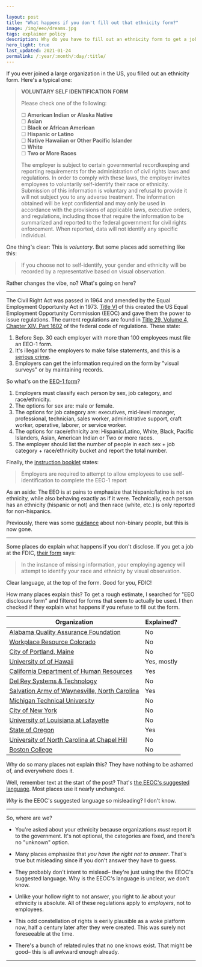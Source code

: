 ```yaml
---

layout: post
title: "What happens if you don't fill out that ethnicity form?"
image: /img/eeo/dreams.jpg
tags: explainer policy
description: Why do you have to fill out an ethnicity form to get a job in the US? What happens if you refuse?
hero_light: true
last_updated: 2021-01-24
permalink: /:year/:month/:day/:title/
---
```


If you ever joined a large organization in the US, you filled out an ethnicity form. Here's a typical one:

> **VOLUNTARY SELF IDENTIFICATION FORM**
>
> Please check one of the following: 
>
> ☐ **American Indian or Alaska Native** \
> ☐ **Asian** \
> ☐ **Black or African American** \
> ☐ **Hispanic or Latino** \
> ☐ **Native Hawaiian or Other Pacific Islander** \
> ☐ **White** \
> ☐ **Two or More Races**
>
> The employer is subject to certain governmental recordkeeping and reporting requirements for the administration of civil rights laws and regulations. In order to comply with these laws, the employer invites employees to voluntarily self-identify their race or ethnicity. Submission of this information is voluntary and refusal to provide it will not subject you to any adverse treatment. The information obtained will be kept confidential and may only be used in accordance with the provisions of applicable laws, executive orders, and regulations, including those that require the information to be summarized and reported to the federal government for civil rights enforcement. When reported, data will not identify any specific individual.

One thing's clear: This is *voluntary*. But some places add something like this:

> If you choose not to self-identify, your gender and ethnicity will be recorded by a representative based on visual observation.

Rather changes the vibe, no? What's going on here?

---

The Civil Right Act was passed in 1964 and amended by the Equal Employment Opportunity Act in 1973. [Title VI](https://www.eeoc.gov/statutes/title-vii-civil-rights-act-1964) of this created the US Equal Employment Opportunity Commission (EEOC) and gave them the power to issue regulations. The current regulations are found in [Title 29, Volume 4, Chapter XIV, Part 1602](https://www.govinfo.gov/content/pkg/CFR-2019-title29-vol4/xml/CFR-2019-title29-vol4-part1602.xml) of the federal code of regulations. These state:

1. Before Sep. 30 each employer with more than 100 employees must file an EEO-1 form.
2. It's illegal for the employers to make false statements, and this is a [serious crime](https://www.govinfo.gov/content/pkg/USCODE-2015-title18/html/USCODE-2015-title18-partI-chap47-sec1001.htm).
3. Employers can get the information required on the form by "visual surveys" or by maintaining records.

So what's on the [EEO-1 form](https://www.eeoc.gov/sites/default/files/migrated_files/employers/eeo1survey/eeo1-2-2.pdf)?

1. Employers must classify each person by sex, job category, and race/ethnicity.
2. The options for sex are: male or female.
3. The options for job category are: executives, mid-level manager, professional, technician, sales worker, administrative support, craft worker, operative, laborer, or service worker.
4. The options for race/ethnicity are: Hispanic/Latino, White, Black, Pacific Islanders, Asian, American Indian or Two or more races.
5. The employer should list the number of people in each sex + job category + race/ethnicity bucket and report the total number.

Finally, the [instruction booklet](https://www.eeoc.gov/employers/eeo-1-survey/eeo-1-instruction-booklet) states:

> Employers are required to attempt to allow employees to use self-identification to complete the EEO-1 report

As an aside: The EEO is at pains to emphasize that hispanic/latino is not an ethnicity, while also behaving exactly as if it were. Technically, each person has an ethnicity (hispanic or not) and then race (white, etc.) is only reported for non-hispanics.

Previously, there was some [guidance](https://web.archive.org/web/20190815152857/https://eeoccomp2.norc.org/Faq) about non-binary people, but this is now gone.

---

Some places do explain what happens if you don't disclose. If you get a job at the FDIC, [their form](http://www.opm.gov/forms/pdf_fill/sf181.pdf) says:

> In the instance of missing information, your employing agency will attempt to identify your race and ethnicity by visual observation.

Clear language, at the top of the form. Good for you, FDIC!

How many places explain this? To get a rough estimate, I searched for "EEO disclosure form" and filtered for forms that seem to actually be used. I then checked if they explain what happens if you refuse to fill out the form.

Organization | Explained?
-|-
[Alabama Quality Assurance Foundation](http://www.aqaf.com/hr/dataform.pdf) | No
[Workplace Resource Colorado](https://www.wrcolo.com/uploads/about/Voluntary-Self-Identification.pdf) | No
[City of Portland, Maine](http://www.portlandmaine.gov/DocumentCenter/View/1119/Voluntary-EEO-Self-Disclosure-Form?bidId=) | No
[University of of Hawaii](http://www.hawaii.edu/wp/wp-content/uploads/docs/eeo/EthnicdisclosurePDFForm.pdf) | Yes, mostly
[California Department of Human Resources](https://www.calhr.ca.gov/Documents/calhr-1070.pdf) | Yes
[Del Rey Systems & Technology](https://delreysys.com/wp-content/uploads/2015/07/EEO-and-Vets-100_Self-Identification_Fillable.pdf) | No
[Salvation Army of Waynesville, North Carolina](https://www.salvationarmycarolinas.org/assets/mediasources/waynesville/documents/Voluntary%20Self-Identification%20Form%20for%20EEO-1.doc) | Yes
[Michigan Technical University](https://www.mtu.edu/equity/pdfs/eeo-post-hire-form.pdf) | No
[City of New York](https://www1.nyc.gov/assets/doh/downloads/pdf/hr/new-hire/eeo-self-identification.pdf) | No
[University of Louisiana at Lafayette](https://humanresources.louisiana.edu/sites/humanresources/files/Employee%20Post-Offer%20Voluntary%20AAP%20Data%20Form%20-%202014%20%281%29.pdf) | No
[State of Oregon](https://apps.state.or.us/Forms/Served/de2203.pdf) | Yes
[University of North Carolina at Chapel Hill](https://eoc.unc.edu/files/2015/05/Voluntary_Self_Identification_of_Gender_Ethnicity_Race.docx) | No
[Boston College](https://www.bc.edu/content/dam/files/offices/diversity/doc/2014%20Self-ID%20RaceEthnicity%20for%20Applicants.docx) | No

Why do so many places not explain this? They have nothing to be ashamed of, and everywhere does it.

Well, remember text at the start of the post? That's [the EEOC's suggested language](https://www.eeoc.gov/employers/eeo-1-survey/eeo-1-instruction-booklet). Most places use it nearly unchanged. 

*Why* is the EEOC's suggested language so misleading? I don't know.

---

So, where are we?

* You're asked about your ethnicity because organizations *must* report it to the government. It's not optional, the categories are fixed, and there's no "unknown" option. 

* Many places emphasize that *you have the right not to answer*. That's true but misleading since if you don't answer they have to guess.

* They probably don't intent to mislead– they're just using the the EEOC's suggested language. Why is the EEOC's language is unclear, we don't know.

* Unlike your hollow right to not answer, you right to *lie* about your ethnicity is absolute. All of these regulations apply to *employers*, not to employees. 

* This odd constellation of rights is eerily plausible as a woke platform now, half a century later after they were created. This was surely not foreseeable at the time.

* There's a bunch of related rules that no one knows exist. That might be good– this is all awkward enough already.

---

